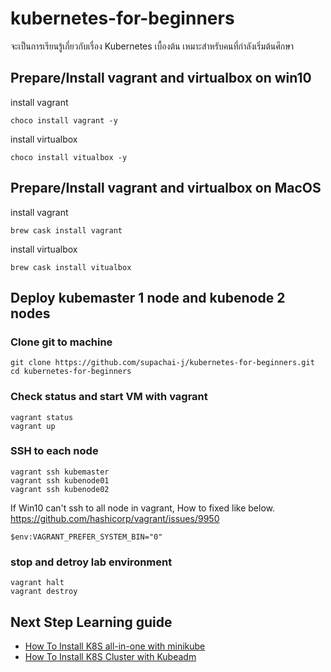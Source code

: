 # kubernetes-for-beginners
จะเป็นการเรียนรู้เกี่ยวกับเรื่อง Kubernetes เบื้องต้น เหมาะสำหรับคนที่กำลังเริ่มต้นศึกษา

## Prepare/Install vagrant and virtualbox on win10

install vagrant
```
choco install vagrant -y 
```

install virtualbox
```
choco install vitualbox -y
```
## Prepare/Install vagrant and virtualbox on MacOS

install vagrant
```
brew cask install vagrant 
```

install virtualbox
```
brew cask install vitualbox
```

## Deploy kubemaster 1 node and kubenode 2 nodes

### Clone git to machine
```
git clone https://github.com/supachai-j/kubernetes-for-beginners.git
cd kubernetes-for-beginners
```

### Check status and start VM with vagrant
```
vagrant status
vagrant up
```

### SSH to each node

```
vagrant ssh kubemaster
vagrant ssh kubenode01
vagrant ssh kubenode02
```
If Win10 can't ssh to all node in vagrant, How to fixed like below.
https://github.com/hashicorp/vagrant/issues/9950

```
$env:VAGRANT_PREFER_SYSTEM_BIN="0"
```

### stop and detroy lab environment

```
vagrant halt
vagrant destroy
```

## Next Step Learning guide
- [How To Install K8S all-in-one with minikube](docs/how-to-install-k8s-with-minikube.md)
- [How To Install K8S Cluster with Kubeadm](docs/how-to-install-k8s-with-kubeadm.md)
